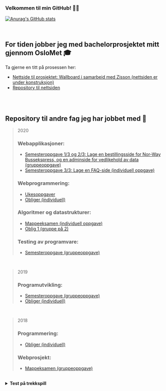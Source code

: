 ### Velkommen til min GitHub!  🌱✨

<!--
**martineea/martineea** is a ✨ _special_ ✨ repository because its `README.md` (this file) appears on your GitHub profile.

Here are some ideas to get you started:

- 🔭 I’m currently working on ...
- 🌱 I’m currently learning ...
- 👯 I’m looking to collaborate on ...
- 🤔 I’m looking for help with ...
- 💬 Ask me about ...
- 📫 How to reach me: ...
- 😄 Pronouns: ...
- ⚡ Fun fact: ...
-->

[![Anurag's GitHub stats](https://github-readme-stats.vercel.app/api/top-langs/?username=martineea&layout=compact&theme=dracula)](https://github.com/anuraghazra/github-readme-stats)

<!--
<table>
  <tr>
    <td>Du er besøkende nummer: </td>
  </tr>
    <tr>
    <td><img src="https://profile-counter.glitch.me/martineea/count.svg" alt="" /></td>
  </tr>
</table>
-->

</br>

## For tiden jobber jeg med bachelorprosjektet mitt gjennom OsloMet 🎓 </br>
Ta gjerne en titt på prosessen her:
- [Nettside til prosjektet: Wallboard i samarbeid med Zisson (nettsiden er under konstruksjon)](https://bachelorgruppe32.github.io/#)
- [Repository til nettsiden](https://github.com/bachelorgruppe32/bachelorgruppe32.github.io)

</br></br>

## Repository til andre fag jeg har jobbet med 🤖 </br>

> 2020
> ### Webapplikasjoner:
> - [Semesteroppgave 1/3 og 2/3: Lage en bestillingsside for Nor-Way Bussekspress, og en adminside for vedlikehold av data (gruppeoppgave)](https://github.com/martineea/WebapplikasjonerOppgave1-master/)
> - [Semesteroppgave 3/3: Lage en FAQ-side (individuell oppgave)](https://github.com/martineea/Webapplikasjoner_3Individuell/)
> ### Webprogrammering:
> - [Ukesoppgaver](https://github.com/martineea/Webprogrammering_ukesoppgaver/)
> - [Obliger (individuell)](https://github.com/martineea/Webprogrammering_obliger/)
> ### Algoritmer og datastrukturer:
> - [Mappeeksamen (individuell oppgave)](https://github.com/martineea/Mappeeksamen_AlgDat/)
> - [Oblig 1 (gruppe på 2)](https://github.com/martineea/AlgDat_Oblig1/)
> ### Testing av programvare:
> - [Semesteroppgave (gruppeoppgave)](https://github.com/martineea/Testing-av-programvare-master/)
</br>

> 2019
> ### Programutvikling:
> - [Semesteroppgave (gruppeoppgave)](https://github.com/martineea/Programutvikling-Semesteroppgave-master/)
> - [Obliger (individuell)](https://github.com/martineea/Programutvikling_obliger/)
</br>

> 2018
> ### Programmering:
> - [Obliger (individuell)](https://github.com/martineea/Programmering_obliger/)
> ### Webprosjekt:
> - [Mappeksamen (gruppeoppgave)](https://github.com/martineea/Webprosjekt_Eksamen/)


</br>


<details>	
  <summary><b>Test på trekkspill</b></summary>
  
  ## HELLO WORLD

</details>

<!--[![Anurag's GitHub stats](https://github-readme-stats.vercel.app/api?username=martineea&show_icons=true&theme=dracula)](https://github.com/anuraghazra/github-readme-stats)-->


